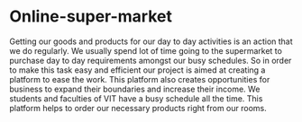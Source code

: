 # Online-super-market
Getting our goods and products for our day to day activities is an action that we do regularly. We usually spend lot of time going to the supermarket to purchase day to day requirements amongst our busy schedules. So in order to make this task easy and efficient our project is aimed at creating a platform to ease the work. This platform also creates opportunities for business to expand their boundaries and increase their income. We students and faculties of VIT have a busy schedule all the time. This platform helps to order our necessary products right from our rooms.
